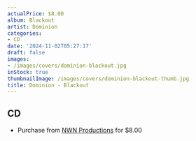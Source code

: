 ```yaml
---
actualPrice: $8.00
album: Blackout
artist: Dominion
categories:
- CD
date: '2024-11-02T05:27:17'
draft: false
images:
- /images/covers/dominion-blackout.jpg
inStock: true
thumbnailImage: /images/covers/dominion-blackout-thumb.jpg
title: Dominion - Blackout
---
```


## CD
* Purchase from [NWN Productions](http://shop.nwnprod.com/index.php?route=product/product&path=93&product_id=56295&sort=pd.name&order=ASC) for $8.00
